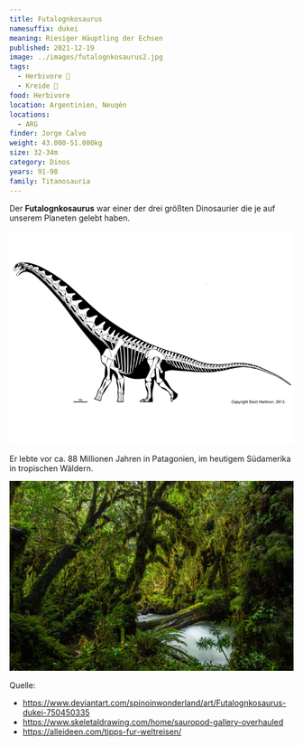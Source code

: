```yaml
---
title: Futalognkosaurus
namesuffix: dukei
meaning: Riesiger Häuptling der Echsen
published: 2021-12-19
image: ../images/futalognkosaurus2.jpg
tags:
  - Herbivore 🌿
  - Kreide 🦴
food: Herbivore
location: Argentinien, Neuqén
locations:
  - ARG
finder: Jorge Calvo
weight: 43.000-51.000kg
size: 32-34m
category: Dinos
years: 91-98
family: Titanosauria
---
```

Der **Futalognkosaurus** war einer der drei größten Dinosaurier die je auf unserem Planeten gelebt haben.

![Futalognkosaurusskelett](../images/futalognkosaurus.jpg)

 Er lebte vor ca. 88 Millionen Jahren in Patagonien, im heutigem Südamerika in tropischen Wäldern.  

![Tropenwald](../images/tropenwald.png)

Quelle:

* <https://www.deviantart.com/spinoinwonderland/art/Futalognkosaurus-dukei-750450335>
* <https://www.skeletaldrawing.com/home/sauropod-gallery-overhauled>
* <https://alleideen.com/tipps-fur-weltreisen/>
